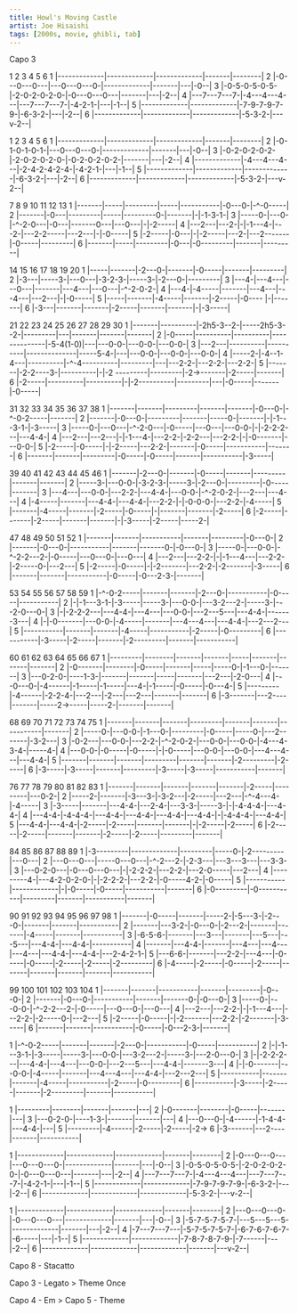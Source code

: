 ```yaml
---
title: Howl's Moving Castle
artist: Joe Hisaishi
tags: [2000s, movie, ghibli, tab]
---
```


Capo 3
 
  1             2             3             4     5       6
1 |-------------|-------------|-------------|-------|--------|
2 |-0---0---0---|---0---0---0-|-------------|-------|---|-0--|
3 |-0-5-0-5-0-5-|-2-0-2-0-2-0-|-0---0---0---|-------|---|-2--|
4 |---7---7---7-|-4---4---4---|---7---7---7-|-4-2-1-|---|-1--|
5 |-------------|-------------|-7-9-7-9-7-9-|-6-3-2-|---|-2--|
6 |-------------|-------------|-------------|-5-3-2-|---v-2--|
 
  1             2             3             4     5       6
1 |-------------|-------------|-------------|-------|--------|
2 |-0-1-0-1-0-1-|---0---0---0-|-------------|-------|---|-0--|
3 |-0-2-0-2-0-2-|-2-0-2-0-2-0-|-0-2-0-2-0-2-|-------|---|-2--|
4 |-------------|-4---4---4---|-2-4-2-4-2-4-|-4-2-1-|---|-1--|
5 |-------------|-------------|-------------|-6-3-2-|---|-2--|
6 |-------------|-------------|-------------|-5-3-2-|---v-2--|
 
  7       8     9         10    11          12      13
1 |-------|-----|---------|-----|-----------|-0---0-|-^-0-----|
2 |-------|-0---|---------|-----|---------0-|-------|-|-1-3-1-|
3 |-----0-|---0-|-^-2-0---|-0---|-------0---|---0---|-|-2-----|
4 |---2---|---2-|-|-1---4-|---2-|---2-2-----|---2---|-|-0-----|
5 |-2-----|-0---|-|-2-----|---2-|---2-------|-0-----|---------|
6 |-------|-----|---------|-0---|-0---------|-------|---------|
 
  14    15      16      17      18      19      20
1 |-----|-------|-2---0-|-------|-0-----|-------|---------|
2 |-3---|-----3-|---0---|-3-2-3-|-----3-|-2---0-|---------|
3 |---4-|---4---|---0---|-------|---4---|---0---|-^-2-0-2-|
4 |---4-|-4-----|-------|---4---|---4---|---2---|-|-0-----|
5 |-----|-------|-4-----|-------|-2-----|-0---- |-|-------|
6 |-3---|-------|-------|-2-----|-------|-------|-|-3-----|
 
  21      22         23         24             25        26  27      28      29      30
1 |-------|----------|-2h5-3--2-|-----2h5-3--2-|---------|---|-------|-------|-------|
2 |-0-----|----------|----------|--------------|-5-4(1-0)|---|---0-0-|---0-0-|---0-0-|
3 |---2---|----------|----------|--------------|-----5-4-|---|---0-0-|---0-0-|---0-0-|
4 |-----2-|-4--1-4---|----------|-^-4----------|---------|---|---2-2-|---2-2-|---2-2-|
5 |-------|-2-2----3-|----------|-|-2 ---------|---------|-2->-------|-2-----|-------|
6 |-2-----|----------|----------|-|-2----------|---------|---|-0-----|-------|-0-----|
 
  31      32      33        34      35      36      37          38
1 |-------|-------|---------|-------|-------|-0---0-|-^-0-2-----|-------|
2 |-------|-0---0-|---------|-------|-----0-|-------|-|-1---3-1-|-3-----|
3 |-----0-|---0---|-^-2-0---|-0-----|---0---|---0-0-|-|-2-2-2---|---4-4-|
4 |---2---|---2---|-|-1---4-|---2-2-|-2-2---|---2-2-|-|-0-------|---0-0-|
5 |-2-----|-0-----|-|-2-----|---2-2-|-------|-0-----|-----------|-------|
6 |-------|-------|---------|-0-----|-0-----|-------|-----------|-3-----|
 
  39      40      41      42      43      44        45      46
1 |-------|-2---0-|-------|-0-----|-------|---------|-------|-------|
2 |-----3-|---0-0-|-3-2-3-|-----3-|-2---0-|---------|-0-----|-------|
3 |---4---|---0-0-|---2-2-|---4-4-|---0-0-|-^-2-0-2-|---2---|---4---|
4 |-4-----|-------|---4-4-|---4-4-|---2-2-|-|-0-0-0-|---2-2-|-4-----|
5 |-------|-4-----|-------|-2-----|-0-----|-|-------|-------|-2-----|
6 |-2-----|-------|-2-----|-------|-------|-|-3-----|-2-----|-----2-|
 
  47      48      49          50      51        52
1 |-------|-------|-----------|-------|---------|-0---0-|
2 |-------|-0---0-|-----------|-------|-------0-|-0---0-|
3 |-----0-|---0-0-|-^-2-2---2-|-0-----|---0---0-|---0---|
4 |---2---|---2-2-|-|-1---4---|---2-2-|-2-----0-|---2---|
5 |-2-----|-0-----|-|-2-------|---2-2-|-2-------|-3-----|
6 |-------|-------|-----------|-0-----|-0---2-3-|-------|
 
  53          54      55      56      57         58      59
1 |-^-0-2-----|-------|-------|-2---0-|-----------|-0-----|-----------|
2 |-|-1---3-1-|-3-----|-----3-|---0-0-|---3-2---2-|-----3-|---2-0---0-|
3 |-|-2-2-2---|---4-4-|---4---|---0-0-|---2---5---|---4-4-|-------3---|
4 |-|-0-------|---0-0-|-4-----|-------|---4---4---|---4-4-|---2---2---|
5 |-----------|-------|-------|-4-----|-----------|-2-----|-0---------|
6 |-----------|-3-----|-2-----|-------|-2---------|-------|-----------|
 
  60        61      62      63      64    65      66      67
1 |---------|--------|-------|-------|-----|-------|-------|-------|
2 |-0-------|--------|-0-----|-------|-----|-----0-|-1---0-|-------|
3 |---0-2-0-|----1-3-|-------|-------|-----|-------|---2---|-2-0---|
4 |---0---0-|-4------|-1-----|-1-----|---4-|-1-----|-0-----|-0---4-|
5 |---------|-4------|-2-2-4-|---2---|-2---|---2---|-------|-------|
6 |-3-------|---2----|-------|-----2->-----|-----2-|-------|-------|
 
  68      69      70      71        72      73      74          75
1 |-------|-------|-------|---------|-------|-------|-----------|-------|
2 |-----0-|---0-0-|-1---0-|---------|-0-----|-----0-|---2-------|-3-2---|
3 |-0-2---|---0-0-|---2-2-|-^-2-0-2-|---0-0-|---0-0-|-4---4-3-4-|-----4-|
4 |---0-0-|-0-----|-0-----|-|-0-----|---0-0-|---0-0-|---4---4---|---4-4-|
5 |-------|-------|-------|---------|-------|-------|-2---------|-2-----|
6 |-3-----|-3-----|-------|---------|-3-----|-3-----|-----------|-------|
 
  76      77      78      79      80      81      82        83
1 |-------|-------|-------|-------|-------|-2-----|---------|---0-2-|
2 |-----2-|-------|-3---3-|-3-2---|-2-----|---2---|-^-4---4-|-4-----|
3 |-3-----|-------|---4-4-|---2-4-|---3-3-|-----3-|-|-4-4-4-|---4-4-|
4 |---4-4-|-4-4-4-|---4-4-|---4-4-|---4-4-|---4-4-|-|-4-4-4-|---4-4-|
5 |---4-4-|---4-4-|-2-----|-2-----|-------|-------|-|-2-----|-2-----|
6 |-2-----|-2-----|-------|-------|-2-----|-2-----|---------|-------|
 
  84          85            86        87      88          89
1 |-3---------|-------------|---------|-----0-|-2---------|---0---|
2 |---0---0---|-----0---0---|-^-2---2-|-2-3---|---3---3---|---3-3-|
3 |---0-2-0---|-0---0---0---|-|-2-2-2-|---2-2-|---2-0-----|---2---|
4 |---------4-|---4-2-0-2-0-|-|-2-2-2-|---2-2-|-0-----4-2-|-0-----|
5 |-----------|-------------|-|-0-----|-0-----|-----------|-------|
6 |-0---------|-0-----------|---------|-------|-----------|-------|
 
  90      91      92      93      94      95      96      97      98
1 |-------|-0-----|-------|-----2-|-5---3-|-2---0-|-------|-------|-----------|
2 |-------|---3-2-|-0---0-|-2---2-|-------|-------|-4-----|-------|-----------|
3 |-6-5-6-|-------|---3---|-------|---5---|---5---|---4-4-|---4-4-|-----------|
4 |-------|---4-4-|-------|---4---|---4---|---4---|---4-4-|---4-4-|---2-4-2-1-|
5 |---6-6-|-------|---2-2-|---4---|-0-----|-0-----|-2-----|-2-----|-2---------|
6 |-4-----|-2-----|-0-----|-2-----|-------|-------|-------|-------|-----------|
 
  99      100     101         102     103        104
1 |-------|-------|-----------|-------|---------|-0---0-|
2 |-------|-0---0-|-----------|-------|-------0-|-0---0-|
3 |-----0-|---0-0-|-^-2-2---2-|-0-----|---0---0-|---0---|
4 |---2---|---2-2-|-|-1---4---|---2-2-|-2-----0-|---2---|
5 |-2-----|-0-----|-|-2-------|---2-2-|-2-------|-3-----|
6 |-------|-------|-----------|-0-----|-0---2-3-|-------|
 
 
1 |-^-0-2-----|-------|-------|-2---0-|-----------|-0-----|-----------|
2 |-|-1---3-1-|-3-----|-----3-|---0-0-|---3-2---2-|-----3-|---2-0---0-|
3 |-|-2-2-2---|---4-4-|---4---|---0-0-|---2---5---|---4-4-|-------3---|
4 |-|-0-------|---0-0-|-4-----|-------|---4---4---|---4-4-|---2---2---|
5 |-----------|-------|-------|-4-----|-----------|-2-----|-0---------|
6 |-----------|-3-----|-2-----|-------|-2---------|-------|-----------|
 
 
1 |---------|--------|-------|-------|---|
2 |-0-------|--------|-0-----|-------|---|
3 |---0-2-0-|----1-3-|-------|-------|---|
4 |---0---0-|-4------|-1-4-4-|---4-4-|---|
5 |---------|-4------|-2-----|-2-----|-2->
6 |-3-------|---2----|-------|-----------|
 
 
 
1 |-------------|-------------|-------------|-------|--------|
2 |-0---0---0---|---0---0---0-|-------------|-------|---|-0--|
3 |-0-5-0-5-0-5-|-2-0-2-0-2-0-|-0---0---0---|-------|---|-2--|
4 |---7---7---7-|-4---4---4---|---7---7---7-|-4-2-1-|---|-1--|
5 |-------------|-------------|-7-9-7-9-7-9-|-6-3-2-|---|-2--|
6 |-------------|-------------|-------------|-5-3-2-|---v-2--|
 
 
1 |-------------|-------------|-------------|-------|--------|
2 |---0---0---0-|-0---0---0---|-------------|-------|---|-0--|
3 |-5-7-5-7-5-7-|---5---5---5-|-------------|-------|---|-2--|
4 |-7---7---7---|-5-7-5-7-5-7-|-6-7-6-7-6-7-|-6-----|---|-1--|
5 |-------------|-------------|-7-8-7-8-7-9-|-7------|---|-2--|
6 |-------------|-------------|-------------|-------|---v-2--|
 
Capo 8 - Stacatto
 
Capo 3 - Legato > Theme Once
 
Capo 4 - Em > Capo 5 - Theme